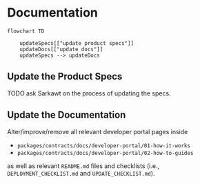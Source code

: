 # Documentation

```mermaid
flowchart TD

    updateSpecs[["update product specs"]]
    updateDocs[["update docs"]]
    updateSpecs --> updateDocs

```

## Update the Product Specs

TODO ask Sarkawt on the process of updating the specs.

## Update the Documentation

Alter/improve/remove all relevant developer portal pages inside

- `packages/contracts/docs/developer-portal/01-how-it-works`
- `packages/contracts/docs/developer-portal/02-how-to-guides`

as well as relevant `README.md` files and checklists (i.e., `DEPLOYMENT_CHECKLIST.md` and `UPDATE_CHECKLIST.md`).
